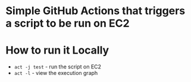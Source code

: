 # Simple GitHub Actions that triggers a script to be run on EC2
# How to run it Locally

* `act -j test` - run the script on EC2
* `act -l` - view the execution graph


